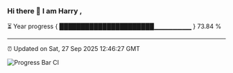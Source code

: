 ### Hi there 👋 I am Harry , 

⏳ Year progress { ██████████████████████▁▁▁▁▁▁▁▁ } 73.84 %

---

⏰ Updated on Sat, 27 Sep 2025 12:46:27 GMT

![Progress Bar CI](https://github.com/duykhang68/duykhang68/workflows/Progress%20Bar%20CI/badge.svg)
